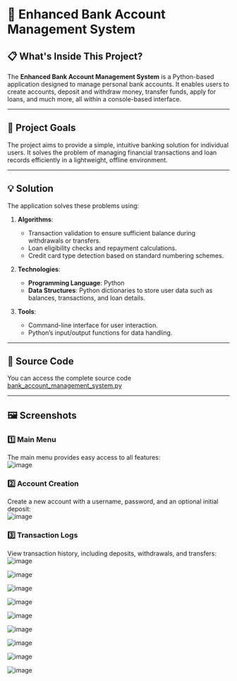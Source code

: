 # 🏦 Enhanced Bank Account Management System  

## 📋 What's Inside This Project?  
The **Enhanced Bank Account Management System** is a Python-based application designed to manage personal bank accounts. It enables users to create accounts, deposit and withdraw money, transfer funds, apply for loans, and much more, all within a console-based interface.  

---

## 🎯 Project Goals  

The project aims to provide a simple, intuitive banking solution for individual users. It solves the problem of managing financial transactions and loan records efficiently in a lightweight, offline environment.  

---

## 💡 Solution  

The application solves these problems using:  
1. **Algorithms**:  
   - Transaction validation to ensure sufficient balance during withdrawals or transfers.  
   - Loan eligibility checks and repayment calculations.  
   - Credit card type detection based on standard numbering schemes.  

2. **Technologies**:  
   - **Programming Language**: Python  
   - **Data Structures**: Python dictionaries to store user data such as balances, transactions, and loan details.  

3. **Tools**:  
   - Command-line interface for user interaction.  
   - Python’s input/output functions for data handling.  

---

## 📂 Source Code  

You can access the complete source code [bank_account_management_system.py ](https://github.com/PlamenN1919/Bank-Account-Management-System/blob/main/bank_account_management_system.py)

---

## 🖼️ Screenshots  

### 1️⃣ Main Menu  
The main menu provides easy access to all features:  
![image](https://github.com/user-attachments/assets/572ce42c-71df-4837-8232-39a371d757dd)


### 2️⃣ Account Creation  
Create a new account with a username, password, and an optional initial deposit:  
![image](https://github.com/user-attachments/assets/57c57975-827f-4ca3-a323-8bed7e75ada0)
 

### 3️⃣ Transaction Logs  
View transaction history, including deposits, withdrawals, and transfers:  
![image](https://github.com/user-attachments/assets/dc549352-2e4e-428a-85bf-eb3dd07148f9)


![image](https://github.com/user-attachments/assets/4e969fd6-c9b1-4fae-a467-028ed7f9dfc1)

 
![image](https://github.com/user-attachments/assets/9387f17d-4692-465f-b403-6c1c106815fa)


![image](https://github.com/user-attachments/assets/f8c51a42-94d7-4723-8a78-0c005f078737)


![image](https://github.com/user-attachments/assets/fe33bbcd-f8d7-406a-bcca-8cd1b8c993b5)


![image](https://github.com/user-attachments/assets/c784920b-19cf-4aa9-a4d5-5f957e76d3a5)


![image](https://github.com/user-attachments/assets/51055818-8df0-4aff-8ef8-f9cf12455a1f)


![image](https://github.com/user-attachments/assets/8f9e4a4b-e316-418d-92ac-6a3e8787c07e)


![image](https://github.com/user-attachments/assets/abc4c32e-bcc6-4060-8778-c52c7bf646d8)
